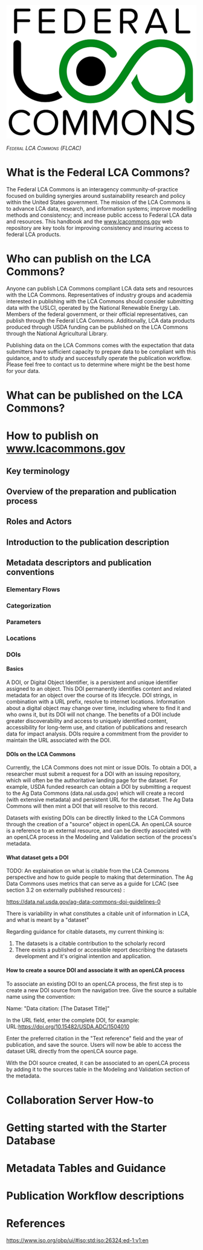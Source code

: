 ![](./media/image1.jpg)

*<span class="smallcaps">Federal LCA Commons (FLCAC)</span>*

# What is the Federal LCA Commons?
The Federal LCA Commons is an interagency community-of-practice focused on building synergies around sustainability research and policy within the United States government. The mission of the LCA Commons is to advance LCA data, research, and information systems; improve modelling methods and consistency; and increase public access to Federal LCA data and resources.  This handbook and the www.lcacommons.gov web repository are key tools for improving consistency and insuring access to federal LCA products.
# Who can publish on the LCA Commons?
Anyone can publish LCA Commons compliant LCA data sets and resources with the LCA Commons.  Representatives of industry groups and academia interested in publishing with the LCA Commons should consider submitting data with the USLCI, operated by the National Renewable Energy Lab. Members of the federal government, or their official representatives, can publish through the Federal LCA Commons.  Additionally, LCA data products produced through USDA funding can be published on the LCA Commons through the National Agricultural Library.

Publishing data on the LCA Commons comes with the expectation that data submitters have sufficient capacity to prepare data to be compliant with this guidance, and to study and successfully operate the publication workflow.  Please feel free to contact us to determine where might be the best home for your data.  
# What can be published on the LCA Commons?

# How to publish on www.lcacommons.gov
## Key terminology
## Overview of the preparation and publication process
## Roles and Actors
## Introduction to the publication description
## Metadata descriptors and publication conventions
### Elementary Flows
### Categorization
### Parameters
### Locations
### DOIs
#### Basics
A DOI, or Digital Object Identifier, is a persistent and unique identifier assigned to an object. This DOI permanently identifies content and related metadata for an object over the course of its lifecycle. DOI strings, in combination with a URL prefix, resolve to internet locations. Information about a digital object may change over time, including where to find it and who owns it, but its DOI will not change. The benefits of a DOI include greater discoverability and access to uniquely identified content, accessibility for long-term use, and citation of publications and research data for impact analysis.
DOIs require a commitment from the provider to maintain the URL associated with the DOI.
#### DOIs on the LCA Commons
Currently, the LCA Commons does not mint or issue DOIs.  To obtain a DOI, a researcher must submit a request for a DOI with an issuing repository, which will often be the authoritative landing page for the dataset.  For example, USDA funded research can obtain a DOI by submitting a request to the Ag Data Commons (data.nal.usda.gov) which will create a record (with extensive metadata) and persistent URL for the datatset.  The Ag Data Commons will then mint a DOI that will resolve to this record.  

Datasets with existing DOIs can be directlly linked to the LCA Commons through the creation of a "source" object in openLCA.  An openLCA source is a reference to an external resource, and can be directly associated with an openLCA process in the Modeling and Validation section of the process's metadata. 

#### What dataset gets a DOI
TODO: An explaination on what is citable from the LCA Commons perspective and how to guide people to making that determination.  The Ag Data Commons uses metrics that can serve as a guide for LCAC (see section 3.2 on externally published resources) :

https://data.nal.usda.gov/ag-data-commons-doi-guidelines-0

There is variability in what constitutes a citable unit of information in LCA, and what is meant by a "dataset"

Regarding guidance for citable datasets, my current thinking is:

1. The datasets is a citable contribution to the scholarly record
2. There exists a published or accessible report describing the datasets development and it's original intention and application.



#### How to create a source DOI and associate it with an openLCA process
To associate an existing DOI to an openLCA process, the first step is to create a new DOI source from the navigation tree.  Give the source a suitable name using the convention:

Name: "Data citation: [The Dataset Title]"

In the URL field, enter the complete DOI, for example:
URL:https://doi.org/10.15482/USDA.ADC/1504010

Enter the preferred citation in the "Text reference" field and the year of publication, and save the source.  Users will now be able to access the dataset URL directly from the openLCA source page.

With the DOI source created, it can be associated to an openLCA process by adding it to the sources table in the Modeling and Validation section of the metadata.


# Collaboration Server How-to
# Getting started with the Starter Database
# Metadata Tables and Guidance
# Publication Workflow descriptions
# References
https://www.iso.org/obp/ui/#iso:std:iso:26324:ed-1:v1:en
